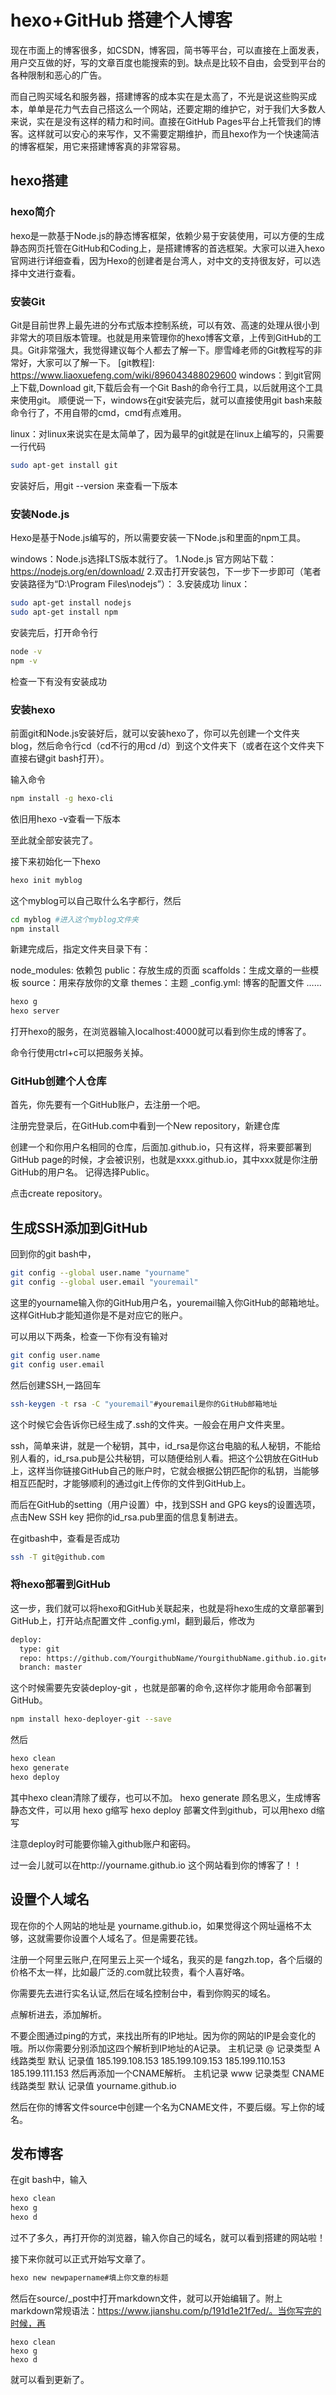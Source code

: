 # hexo+GitHub 搭建个人博客
  现在市面上的博客很多，如CSDN，博客园，简书等平台，可以直接在上面发表，用户交互做的好，写的文章百度也能搜索的到。缺点是比较不自由，会受到平台的各种限制和恶心的广告。

  而自己购买域名和服务器，搭建博客的成本实在是太高了，不光是说这些购买成本，单单是花力气去自己搭这么一个网站，还要定期的维护它，对于我们大多数人来说，实在是没有这样的精力和时间。直接在GitHub Pages平台上托管我们的博客。这样就可以安心的来写作，又不需要定期维护，而且hexo作为一个快速简洁的博客框架，用它来搭建博客真的非常容易。

## hexo搭建
### hexo简介
hexo是一款基于Node.js的静态博客框架，依赖少易于安装使用，可以方便的生成静态网页托管在GitHub和Coding上，是搭建博客的首选框架。大家可以进入hexo官网进行详细查看，因为Hexo的创建者是台湾人，对中文的支持很友好，可以选择中文进行查看。
### 安装Git
Git是目前世界上最先进的分布式版本控制系统，可以有效、高速的处理从很小到非常大的项目版本管理。也就是用来管理你的hexo博客文章，上传到GitHub的工具。Git非常强大，我觉得建议每个人都去了解一下。廖雪峰老师的Git教程写的非常好，大家可以了解一下。 [git教程]: https://www.liaoxuefeng.com/wiki/896043488029600
windows：到git官网上下载,Download git,下载后会有一个Git Bash的命令行工具，以后就用这个工具来使用git。
顺便说一下，windows在git安装完后，就可以直接使用git bash来敲命令行了，不用自带的cmd，cmd有点难用。

linux：对linux来说实在是太简单了，因为最早的git就是在linux上编写的，只需要一行代码
``` bash
sudo apt-get install git
``` 
安装好后，用git --version 来查看一下版本

### 安装Node.js
Hexo是基于Node.js编写的，所以需要安装一下Node.js和里面的npm工具。

windows：Node.js选择LTS版本就行了。
1.Node.js 官方网站下载：https://nodejs.org/en/download/
2.双击打开安装包，下一步下一步即可（笔者安装路径为“D:\Program Files\nodejs”）：
3.安装成功
linux：

``` bash
sudo apt-get install nodejs
sudo apt-get install npm
```
安装完后，打开命令行
``` bash
node -v
npm -v
```
检查一下有没有安装成功


### 安装hexo
前面git和Node.js安装好后，就可以安装hexo了，你可以先创建一个文件夹blog，然后命令行cd（cd不行的用cd /d）到这个文件夹下（或者在这个文件夹下直接右键git bash打开）。

输入命令
``` bash
npm install -g hexo-cli
```
依旧用hexo -v查看一下版本

至此就全部安装完了。

接下来初始化一下hexo
``` bash
hexo init myblog
```

这个myblog可以自己取什么名字都行，然后
``` bash
cd myblog #进入这个myblog文件夹
npm install
```
新建完成后，指定文件夹目录下有：

node_modules: 依赖包
public：存放生成的页面
scaffolds：生成文章的一些模板
source：用来存放你的文章
themes：主题
_config.yml: 博客的配置文件
……
``` bash
hexo g
hexo server
```
打开hexo的服务，在浏览器输入localhost:4000就可以看到你生成的博客了。


命令行使用ctrl+c可以把服务关掉。

### GitHub创建个人仓库
首先，你先要有一个GitHub账户，去注册一个吧。

注册完登录后，在GitHub.com中看到一个New repository，新建仓库


创建一个和你用户名相同的仓库，后面加.github.io，只有这样，将来要部署到GitHub page的时候，才会被识别，也就是xxxx.github.io，其中xxx就是你注册GitHub的用户名。
记得选择Public。



点击create repository。

## 生成SSH添加到GitHub
回到你的git bash中，
``` bash
git config --global user.name "yourname"
git config --global user.email "youremail"
```
这里的yourname输入你的GitHub用户名，youremail输入你GitHub的邮箱地址。这样GitHub才能知道你是不是对应它的账户。

可以用以下两条，检查一下你有没有输对
``` bash
git config user.name
git config user.email
```
然后创建SSH,一路回车
``` bash
ssh-keygen -t rsa -C "youremail"#youremail是你的GitHub邮箱地址
```
这个时候它会告诉你已经生成了.ssh的文件夹。一般会在用户文件夹里。



ssh，简单来讲，就是一个秘钥，其中，id_rsa是你这台电脑的私人秘钥，不能给别人看的，id_rsa.pub是公共秘钥，可以随便给别人看。把这个公钥放在GitHub上，这样当你链接GitHub自己的账户时，它就会根据公钥匹配你的私钥，当能够相互匹配时，才能够顺利的通过git上传你的文件到GitHub上。

而后在GitHub的setting（用户设置）中，找到SSH and GPG keys的设置选项，点击New SSH key
把你的id_rsa.pub里面的信息复制进去。



在gitbash中，查看是否成功
``` bash
ssh -T git@github.com
```
### 将hexo部署到GitHub
这一步，我们就可以将hexo和GitHub关联起来，也就是将hexo生成的文章部署到GitHub上，打开站点配置文件 _config.yml，翻到最后，修改为
``` bash
deploy:
  type: git
  repo: https://github.com/YourgithubName/YourgithubName.github.io.git#填上刚刚创建的github个人仓库地址
  branch: master
```
这个时候需要先安装deploy-git ，也就是部署的命令,这样你才能用命令部署到GitHub。
``` bash
npm install hexo-deployer-git --save
```
然后
``` bash
hexo clean
hexo generate
hexo deploy
```
其中hexo clean清除了缓存，也可以不加。
hexo generate 顾名思义，生成博客静态文件，可以用 hexo g缩写
hexo deploy 部署文件到github，可以用hexo d缩写

注意deploy时可能要你输入github账户和密码。

过一会儿就可以在http://yourname.github.io 这个网站看到你的博客了！！


## 设置个人域名
现在你的个人网站的地址是 yourname.github.io，如果觉得这个网址逼格不太够，这就需要你设置个人域名了。但是需要花钱。

注册一个阿里云账户,在阿里云上买一个域名，我买的是 fangzh.top，各个后缀的价格不太一样，比如最广泛的.com就比较贵，看个人喜好咯。

你需要先去进行实名认证,然后在域名控制台中，看到你购买的域名。

点解析进去，添加解析。

不要企图通过ping的方式，来找出所有的IP地址。因为你的网站的IP是会变化的哦。所以你需要分别添加这四个解析到IP地址的A记录。
主机记录	@
记录类型    A
线路类型	默认
记录值   185.199.108.153   185.199.109.153   185.199.110.153   185.199.111.153
然后再添加一个CNAME解析。
主机记录	www
记录类型   CNAME
线路类型	默认
记录值  yourname.github.io



然后在你的博客文件source中创建一个名为CNAME文件，不要后缀。写上你的域名。



## 发布博客
在git bash中，输入
``` bash
hexo clean
hexo g
hexo d
```
过不了多久，再打开你的浏览器，输入你自己的域名，就可以看到搭建的网站啦！

接下来你就可以正式开始写文章了。
``` bash
hexo new newpapername#填上你文章的标题
```
然后在source/_post中打开markdown文件，就可以开始编辑了。附上markdown常规语法：https://www.jianshu.com/p/191d1e21f7ed/。当你写完的时候，再
``` bash。
hexo clean
hexo g
hexo d
``` 

就可以看到更新了。


